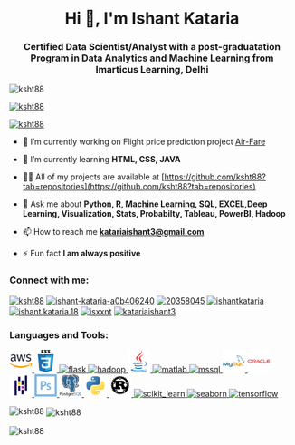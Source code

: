 <h1 align="center">Hi 👋, I'm Ishant Kataria</h1>
<h3 align="center">Certified Data Scientist/Analyst with a post-graduatation Program in Data Analytics and Machine Learning from Imarticus Learning, Delhi</h3>

<p align="left"> <img src="https://komarev.com/ghpvc/?username=ksht88&label=Profile%20views&color=0e75b6&style=flat" alt="ksht88" /> </p>

<p align="left"> <a href="https://github.com/ryo-ma/github-profile-trophy"><img src="https://github-profile-trophy.vercel.app/?username=ksht88" alt="ksht88" /></a> </p>

<p align="left"> <a href="https://twitter.com/ksht88" target="blank"><img src="https://img.shields.io/twitter/follow/ksht88?logo=twitter&style=for-the-badge" alt="ksht88" /></a> </p>

- 🔭 I’m currently working on Flight price prediction project [Air-Fare](https://github.com/ksht88/Air-Fare-Prediction/blob/main/Ishant%20Capstone%20Project%202%20-%20Air%20Fare%20Prediction.ipynb)

- 🌱 I’m currently learning **HTML, CSS, JAVA**

- 👨‍💻 All of my projects are available at [https://github.com/ksht88?tab=repositories](https://github.com/ksht88?tab=repositories)

- 💬 Ask me about **Python, R, Machine Learning, SQL, EXCEL,Deep Learning, Visualization, Stats, Probabilty, Tableau, PowerBI, Hadoop**

- 📫 How to reach me **katariaishant3@gmail.com**

- ⚡ Fun fact **I am always positive**

<h3 align="left">Connect with me:</h3>
<p align="left">
<a href="https://twitter.com/ksht88" target="blank"><img align="center" src="https://raw.githubusercontent.com/rahuldkjain/github-profile-readme-generator/master/src/images/icons/Social/twitter.svg" alt="ksht88" height="30" width="40" /></a>
<a href="https://linkedin.com/in/ishant-kataria-a0b406240" target="blank"><img align="center" src="https://raw.githubusercontent.com/rahuldkjain/github-profile-readme-generator/master/src/images/icons/Social/linked-in-alt.svg" alt="ishant-kataria-a0b406240" height="30" width="40" /></a>
<a href="https://stackoverflow.com/users/20358045" target="blank"><img align="center" src="https://raw.githubusercontent.com/rahuldkjain/github-profile-readme-generator/master/src/images/icons/Social/stack-overflow.svg" alt="20358045" height="30" width="40" /></a>
<a href="https://kaggle.com/ishantkataria" target="blank"><img align="center" src="https://raw.githubusercontent.com/rahuldkjain/github-profile-readme-generator/master/src/images/icons/Social/kaggle.svg" alt="ishantkataria" height="30" width="40" /></a>
<a href="https://fb.com/ishant.kataria.18" target="blank"><img align="center" src="https://raw.githubusercontent.com/rahuldkjain/github-profile-readme-generator/master/src/images/icons/Social/facebook.svg" alt="ishant.kataria.18" height="30" width="40" /></a>
<a href="https://instagram.com/isxxnt" target="blank"><img align="center" src="https://raw.githubusercontent.com/rahuldkjain/github-profile-readme-generator/master/src/images/icons/Social/instagram.svg" alt="isxxnt" height="30" width="40" /></a>
<a href="https://www.hackerrank.com/katariaishant3" target="blank"><img align="center" src="https://raw.githubusercontent.com/rahuldkjain/github-profile-readme-generator/master/src/images/icons/Social/hackerrank.svg" alt="katariaishant3" height="30" width="40" /></a>
</p>

<h3 align="left">Languages and Tools:</h3>
<p align="left"> <a href="https://aws.amazon.com" target="_blank" rel="noreferrer"> <img src="https://raw.githubusercontent.com/devicons/devicon/master/icons/amazonwebservices/amazonwebservices-original-wordmark.svg" alt="aws" width="40" height="40"/> </a> <a href="https://www.w3schools.com/css/" target="_blank" rel="noreferrer"> <img src="https://raw.githubusercontent.com/devicons/devicon/master/icons/css3/css3-original-wordmark.svg" alt="css3" width="40" height="40"/> </a> <a href="https://flask.palletsprojects.com/" target="_blank" rel="noreferrer"> <img src="https://www.vectorlogo.zone/logos/pocoo_flask/pocoo_flask-icon.svg" alt="flask" width="40" height="40"/> </a> <a href="https://hadoop.apache.org/" target="_blank" rel="noreferrer"> <img src="https://www.vectorlogo.zone/logos/apache_hadoop/apache_hadoop-icon.svg" alt="hadoop" width="40" height="40"/> </a> <a href="https://www.java.com" target="_blank" rel="noreferrer"> <img src="https://raw.githubusercontent.com/devicons/devicon/master/icons/java/java-original.svg" alt="java" width="40" height="40"/> </a> <a href="https://www.mathworks.com/" target="_blank" rel="noreferrer"> <img src="https://upload.wikimedia.org/wikipedia/commons/2/21/Matlab_Logo.png" alt="matlab" width="40" height="40"/> </a> <a href="https://www.microsoft.com/en-us/sql-server" target="_blank" rel="noreferrer"> <img src="https://www.svgrepo.com/show/303229/microsoft-sql-server-logo.svg" alt="mssql" width="40" height="40"/> </a> <a href="https://www.mysql.com/" target="_blank" rel="noreferrer"> <img src="https://raw.githubusercontent.com/devicons/devicon/master/icons/mysql/mysql-original-wordmark.svg" alt="mysql" width="40" height="40"/> </a> <a href="https://www.oracle.com/" target="_blank" rel="noreferrer"> <img src="https://raw.githubusercontent.com/devicons/devicon/master/icons/oracle/oracle-original.svg" alt="oracle" width="40" height="40"/> </a> <a href="https://pandas.pydata.org/" target="_blank" rel="noreferrer"> <img src="https://raw.githubusercontent.com/devicons/devicon/2ae2a900d2f041da66e950e4d48052658d850630/icons/pandas/pandas-original.svg" alt="pandas" width="40" height="40"/> </a> <a href="https://www.photoshop.com/en" target="_blank" rel="noreferrer"> <img src="https://raw.githubusercontent.com/devicons/devicon/master/icons/photoshop/photoshop-line.svg" alt="photoshop" width="40" height="40"/> </a> <a href="https://www.postgresql.org" target="_blank" rel="noreferrer"> <img src="https://raw.githubusercontent.com/devicons/devicon/master/icons/postgresql/postgresql-original-wordmark.svg" alt="postgresql" width="40" height="40"/> </a> <a href="https://www.python.org" target="_blank" rel="noreferrer"> <img src="https://raw.githubusercontent.com/devicons/devicon/master/icons/python/python-original.svg" alt="python" width="40" height="40"/> </a> <a href="https://www.rust-lang.org" target="_blank" rel="noreferrer"> <img src="https://raw.githubusercontent.com/devicons/devicon/master/icons/rust/rust-plain.svg" alt="rust" width="40" height="40"/> </a> <a href="https://scikit-learn.org/" target="_blank" rel="noreferrer"> <img src="https://upload.wikimedia.org/wikipedia/commons/0/05/Scikit_learn_logo_small.svg" alt="scikit_learn" width="40" height="40"/> </a> <a href="https://seaborn.pydata.org/" target="_blank" rel="noreferrer"> <img src="https://seaborn.pydata.org/_images/logo-mark-lightbg.svg" alt="seaborn" width="40" height="40"/> </a> <a href="https://www.tensorflow.org" target="_blank" rel="noreferrer"> <img src="https://www.vectorlogo.zone/logos/tensorflow/tensorflow-icon.svg" alt="tensorflow" width="40" height="40"/> </a> </p>

<p><img align="left" src="https://github-readme-stats.vercel.app/api/top-langs?username=ksht88&show_icons=true&locale=en&layout=compact" alt="ksht88" /></p>

<p>&nbsp;<img align="center" src="https://github-readme-stats.vercel.app/api?username=ksht88&show_icons=true&locale=en" alt="ksht88" /></p>

<p><img align="center" src="https://github-readme-streak-stats.herokuapp.com/?user=ksht88&" alt="ksht88" /></p>
